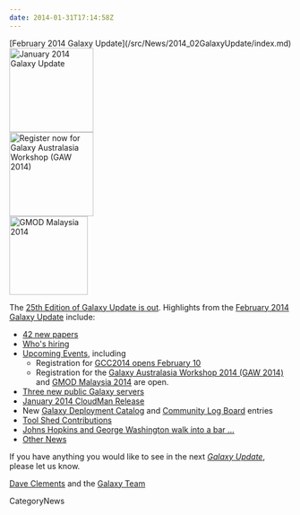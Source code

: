 ```yaml
---
date: 2014-01-31T17:14:58Z
---
```

<div class='newsItemHeader'>[February 2014 Galaxy Update](/src/News/2014_02GalaxyUpdate/index.md)</div>

<div class='right'>
<a href='/GalaxyUpdates/2014_02'><img src='/Images/Logos/GalaxyUpdate200.png' alt='January 2014 Galaxy Update' width=150 /></a>
<br />
<a href='/GalaxyUpdates/2014_02#galaxy-australasia-workshop-2014-gaw-2014'><img src='/Images/Logos/GAW2014-200.png' alt='Register now for Galaxy Australasia Workshop (GAW 2014)' width="150" /></a><br />
<a href='/GalaxyUpdates/2014_02#gmod-malaysia-2014'><img src='/Images/Logos/GMODMalaysia120.png' alt='GMOD Malaysia 2014' width="140" /></a>
</div>

The [25th Edition of Galaxy Update is out](/src/GalaxyUpdates/2014_02/index.md).  Highlights from the [February 2014 Galaxy Update](/src/GalaxyUpdates/2014_02/index.md) include: 

* [42 new papers](/GalaxyUpdates/2014_02#new-papers)
* [Who's hiring](/GalaxyUpdates/2014_02#whos-hiring)
* [Upcoming Events](/GalaxyUpdates/2014_02#events), including
  * Registration for [GCC2014 opens February 10](/GalaxyUpdates/2014_02#gcc2014-june-30---july-2-baltimore)
  * Registration for the [Galaxy Australasia Workshop 2014 (GAW 2014)](/GalaxyUpdates/2014_02#galaxy-australasia-workshop-2014-gaw-2014) and [GMOD Malaysia 2014](/GalaxyUpdates/2014_02#gmod-malaysia-2014) are open.
* [Three new public Galaxy servers](/GalaxyUpdates/2014_02#new-public-servers)
* [January 2014 CloudMan Release](/GalaxyUpdates/2014_02#galaxy-distributions)
* New [Galaxy Deployment Catalog](/GalaxyUpdates/2014_02#galaxy-community-hubs) and [Community Log Board](/GalaxyUpdates/2014_02#galaxy-community-hubs) entries
* [Tool Shed Contributions](/GalaxyUpdates/2014_02#toolshed-contributions) 
* [Johns Hopkins and George Washington walk into a bar ...](/GalaxyUpdates/2014_02#galaxy-is-now-at-johns-hopkins-and-gwu-and-penn-state)
* [Other News](/GalaxyUpdates/2014_02#other-news)

If you have anything you would like to see in the next *[Galaxy Update](/src/GalaxyUpdates/index.md)*, please let us know.

[Dave Clements](/DaveClements) and the [Galaxy Team](/src/GalaxyTeam/index.md)


CategoryNews
